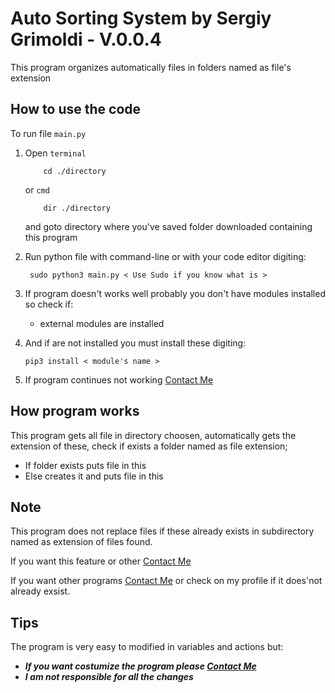 # **Auto Sorting System by Sergiy Grimoldi - V.0.0.4**

This program organizes automatically files in folders named as file's extension 

## How to use the code

To run file  `main.py`

 1. Open `terminal` 
 
            cd ./directory
      or `cmd` 
      
            dir ./directory
           

      and goto directory where you've saved folder downloaded containing this program

 2. Run python file with command-line or with your code editor digiting: 
      
         sudo python3 main.py < Use Sudo if you know what is >

 3. If program doesn't works well probably you don't have modules installed so check if:
    - external modules are installed
 4. And if are not installed you must install these digiting:

        pip3 install < module's name >
        
 5. If program continues not working [Contact Me](mailto:grimo.sergiy@icloud.com)
    
## How program works

This program gets all file in directory choosen, automatically gets the extension of these, check if exists a folder named as file extension;
   - If folder exists puts file in this
   - Else creates it and puts file in this

## Note

This program does not replace files if these already exists in subdirectory named as extension of files found.

If you want this feature or other [Contact Me](mailto:grimo.sergiy@icloud.com)

If you want other programs [Contact Me](mailto:grimo.sergiy@icloud.com) or check on my profile if it does'not already exsist.

## Tips

The program is very easy to modified in variables and actions but:
- ***If you want costumize the program please [Contact Me](mailto:grimo.sergiy@icloud.com)***
- ***I am not responsible for all the changes***
